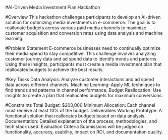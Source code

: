 

#AI-Driven Media Investment Plan Hackathon

#Overview
This hackathon challenges participants to develop an AI-driven solution for optimizing media investments in e-commerce. The goal is to reallocate budgets across various paid media channels to maximize customer acquisition and conversion rates using data analysis and machine learning.

#Problem Statement
E-commerce businesses need to continually optimize their media spend to stay competitive. This challenge involves analyzing customer journey data and ad spend data to identify trends and patterns. Using these insights, participants must create a media investment plan that reallocates budgets to achieve the best results.

#Key Tasks
Data Analysis: Analyze customer interactions and ad spend data across different channels.
Machine Learning: Apply ML techniques to find trends and patterns in channel performance.
Budget Reallocation: Use insights to create a plan that reallocates budgets for maximum conversions.

#Constraints
Total Budget: $200,000
Minimum Allocation: Each channel must receive at least 10% of the budget.
Deliverables
Working Prototype: A functional solution that reallocates budgets based on data analysis.
Documentation: Detailed explanation of the process, methodologies, and tech stack used.
Evaluation Criteria
Submissions will be judged on functionality, accuracy, usability, impact on ROI, and documentation quality.
